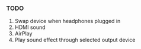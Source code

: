 ### TODO
1. Swap device when headphones plugged in
2. HDMI sound
3. AirPlay
4. Play sound effect through selected output device
